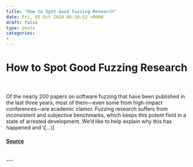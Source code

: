 ```yaml
---
title: "How to Spot Good Fuzzing Research"
date: Fri, 05 Oct 2018 06:50:52 +0000
draft: false
type: posts
categories: 
- 
---
```

# How to Spot Good Fuzzing Research

<br/>

<br/>
Of the nearly 200 papers on software fuzzing that have been published in the last three years, most of them—even some from high-impact conferences—are academic clamor. Fuzzing research suffers from inconsistent and subjective benchmarks, which keeps this potent field in a state of arrested development. We’d like to help explain why this has happened and \[…\]

#### [Source](https://blog.trailofbits.com/2018/10/05/how-to-spot-good-fuzzing-research/)

<br/>
---
